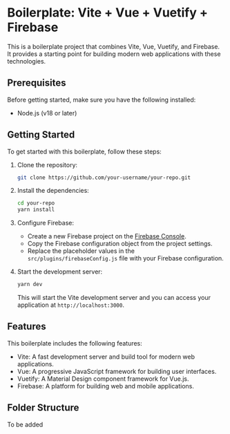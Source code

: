 # Boilerplate: Vite + Vue + Vuetify + Firebase

This is a boilerplate project that combines Vite, Vue, Vuetify, and Firebase. It provides a starting point for building modern web applications with these technologies.

## Prerequisites

Before getting started, make sure you have the following installed:

- Node.js (v18 or later)

## Getting Started

To get started with this boilerplate, follow these steps:

1. Clone the repository:

    ```bash
    git clone https://github.com/your-username/your-repo.git
    ```

2. Install the dependencies:

    ```bash
    cd your-repo
    yarn install
    ```

3. Configure Firebase:

    - Create a new Firebase project on the [Firebase Console](https://console.firebase.google.com/).
    - Copy the Firebase configuration object from the project settings.
    - Replace the placeholder values in the `src/plugins/firebaseConfig.js` file with your Firebase configuration.

4. Start the development server:

    ```bash
    yarn dev
    ```

    This will start the Vite development server and you can access your application at `http://localhost:3000`.

## Features

This boilerplate includes the following features:

- Vite: A fast development server and build tool for modern web applications.
- Vue: A progressive JavaScript framework for building user interfaces.
- Vuetify: A Material Design component framework for Vue.js.
- Firebase: A platform for building web and mobile applications.

## Folder Structure
To be added
